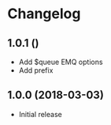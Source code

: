 # Changelog

## 1.0.1 ()

- Add $queue EMQ options
- Add prefix

## 1.0.0 (2018-03-03)

- Initial release